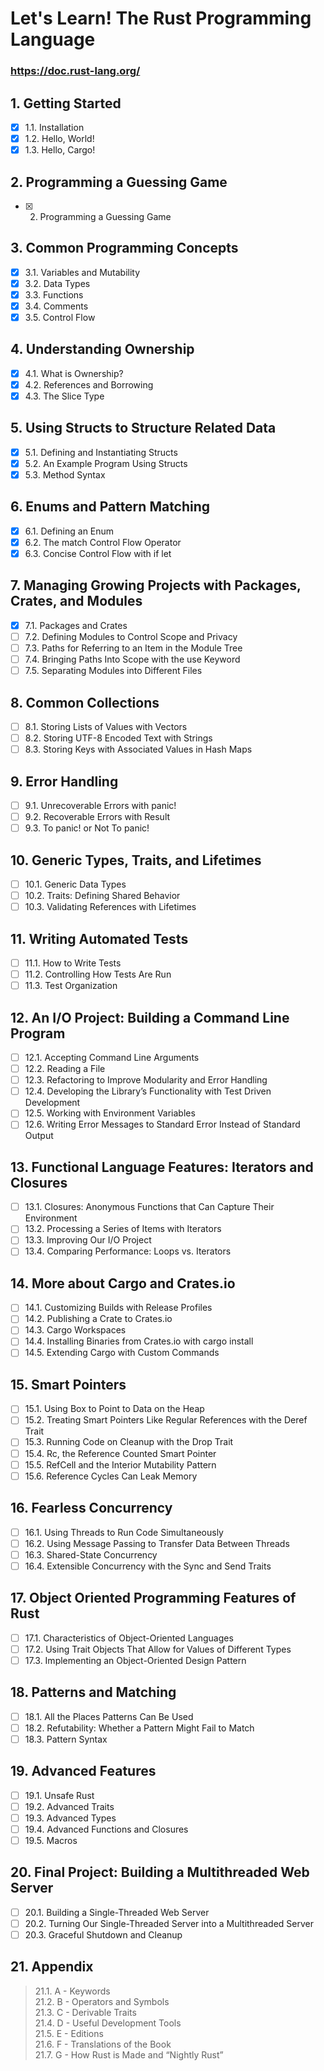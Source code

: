 # Let's Learn! The Rust Programming Language

### https://doc.rust-lang.org/

## 1. Getting Started
- [x] 1.1. Installation
- [x] 1.2. Hello, World!
- [x] 1.3. Hello, Cargo!
## 2. Programming a Guessing Game
- [x] 2. Programming a Guessing Game
## 3. Common Programming Concepts
- [x] 3.1. Variables and Mutability
- [x] 3.2. Data Types
- [x] 3.3. Functions
- [x] 3.4. Comments
- [x] 3.5. Control Flow
## 4. Understanding Ownership
- [x] 4.1. What is Ownership?
- [x] 4.2. References and Borrowing
- [x] 4.3. The Slice Type
## 5. Using Structs to Structure Related Data
- [x] 5.1. Defining and Instantiating Structs
- [x] 5.2. An Example Program Using Structs
- [x] 5.3. Method Syntax
## 6. Enums and Pattern Matching
- [x] 6.1. Defining an Enum
- [x] 6.2. The match Control Flow Operator
- [x] 6.3. Concise Control Flow with if let
## 7. Managing Growing Projects with Packages, Crates, and Modules
- [x] 7.1. Packages and Crates
- [ ] 7.2. Defining Modules to Control Scope and Privacy
- [ ] 7.3. Paths for Referring to an Item in the Module Tree
- [ ] 7.4. Bringing Paths Into Scope with the use Keyword
- [ ] 7.5. Separating Modules into Different Files
## 8. Common Collections
- [ ] 8.1. Storing Lists of Values with Vectors
- [ ] 8.2. Storing UTF-8 Encoded Text with Strings
- [ ] 8.3. Storing Keys with Associated Values in Hash Maps
## 9. Error Handling
- [ ] 9.1. Unrecoverable Errors with panic!
- [ ] 9.2. Recoverable Errors with Result
- [ ] 9.3. To panic! or Not To panic!
## 10. Generic Types, Traits, and Lifetimes
- [ ] 10.1. Generic Data Types
- [ ] 10.2. Traits: Defining Shared Behavior
- [ ] 10.3. Validating References with Lifetimes
## 11. Writing Automated Tests
- [ ] 11.1. How to Write Tests
- [ ] 11.2. Controlling How Tests Are Run
- [ ] 11.3. Test Organization
## 12. An I/O Project: Building a Command Line Program
- [ ] 12.1. Accepting Command Line Arguments
- [ ] 12.2. Reading a File
- [ ] 12.3. Refactoring to Improve Modularity and Error Handling
- [ ] 12.4. Developing the Library’s Functionality with Test Driven Development
- [ ] 12.5. Working with Environment Variables
- [ ] 12.6. Writing Error Messages to Standard Error Instead of Standard Output
## 13. Functional Language Features: Iterators and Closures
- [ ] 13.1. Closures: Anonymous Functions that Can Capture Their Environment
- [ ] 13.2. Processing a Series of Items with Iterators
- [ ] 13.3. Improving Our I/O Project
- [ ] 13.4. Comparing Performance: Loops vs. Iterators
## 14. More about Cargo and Crates.io
- [ ] 14.1. Customizing Builds with Release Profiles
- [ ] 14.2. Publishing a Crate to Crates.io
- [ ] 14.3. Cargo Workspaces
- [ ] 14.4. Installing Binaries from Crates.io with cargo install
- [ ] 14.5. Extending Cargo with Custom Commands
## 15. Smart Pointers
- [ ] 15.1. Using Box<T> to Point to Data on the Heap
- [ ] 15.2. Treating Smart Pointers Like Regular References with the Deref Trait
- [ ] 15.3. Running Code on Cleanup with the Drop Trait
- [ ] 15.4. Rc<T>, the Reference Counted Smart Pointer
- [ ] 15.5. RefCell<T> and the Interior Mutability Pattern
- [ ] 15.6. Reference Cycles Can Leak Memory
## 16. Fearless Concurrency
- [ ] 16.1. Using Threads to Run Code Simultaneously
- [ ] 16.2. Using Message Passing to Transfer Data Between Threads
- [ ] 16.3. Shared-State Concurrency
- [ ] 16.4. Extensible Concurrency with the Sync and Send Traits
## 17. Object Oriented Programming Features of Rust
- [ ] 17.1. Characteristics of Object-Oriented Languages
- [ ] 17.2. Using Trait Objects That Allow for Values of Different Types
- [ ] 17.3. Implementing an Object-Oriented Design Pattern
## 18. Patterns and Matching
- [ ] 18.1. All the Places Patterns Can Be Used
- [ ] 18.2. Refutability: Whether a Pattern Might Fail to Match
- [ ] 18.3. Pattern Syntax
## 19. Advanced Features
- [ ] 19.1. Unsafe Rust
- [ ] 19.2. Advanced Traits
- [ ] 19.3. Advanced Types
- [ ] 19.4. Advanced Functions and Closures
- [ ] 19.5. Macros
## 20. Final Project: Building a Multithreaded Web Server
- [ ] 20.1. Building a Single-Threaded Web Server
- [ ] 20.2. Turning Our Single-Threaded Server into a Multithreaded Server
- [ ] 20.3. Graceful Shutdown and Cleanup
## 21. Appendix
> 21.1. A - Keywords  
> 21.2. B - Operators and Symbols  
> 21.3. C - Derivable Traits  
> 21.4. D - Useful Development Tools  
> 21.5. E - Editions  
> 21.6. F - Translations of the Book  
> 21.7. G - How Rust is Made and “Nightly Rust”  
